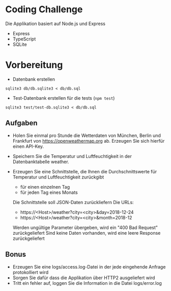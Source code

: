 # Coding Challenge

Die Applikation basiert auf Node.js und Express

- Express
- TypeScript
- SQLite

# Vorbereitung

- Datenbank erstellen

```
sqlite3 db/db.sqlite3 < db/db.sql
```

- Test-Datenbank erstellen für die tests (`npm test`)

```
sqlite3 test/test-db.sqlite3 < db/db.sql
```

## Aufgaben

- Holen Sie einmal pro Stunde die Wetterdaten von München, Berlin und Frankfurt von https://openweathermap.org ab.
  Erzeugen Sie sich hierfür einen API-Key.
- Speichern Sie die Temperatur und Luftfeuchtigkeit in der Datenbanktabelle weather.
- Erzeugen Sie eine Schnittstelle, die Ihnen die Durchschnittswerte für Temperatur und Luftfeuchtigkeit zurückgibt

  - für einen einzelnen Tag
  - für jeden Tag eines Monats

  Die Schnittstelle soll JSON-Daten zurückliefern
  Die URLs:

  - https://\<Host>/weather?city=\<city>&day=2018-12-24
  - https://\<Host>/weather?city=\<city>&month=2018-12

  Werden ungültige Parameter übergeben, wird ein "400 Bad Request" zurückgeliefert
  Sind keine Daten vorhanden, wird eine leere Response zurückgeliefert

## Bonus

- Erzeugen Sie eine logs/access.log-Datei in der jede eingehende Anfrage protokolliert wird
- Sorgen Sie dafür dass die Applikation über HTTP2 ausgeliefert wird
- Tritt ein fehler auf, loggen Sie die Information in die Datei logs/error.log
